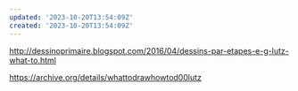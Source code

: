 ```yaml
---
updated: '2023-10-20T13:54:09Z'
created: '2023-10-20T13:54:09Z'
---
```

http://dessinoprimaire.blogspot.com/2016/04/dessins-par-etapes-e-g-lutz-what-to.html

https://archive.org/details/whattodrawhowtod00lutz

